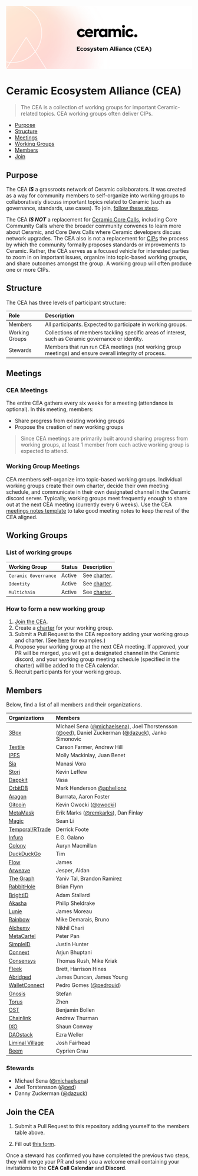 ![CEA Banner Image](assets/cea-github-readme.png)

# Ceramic Ecosystem Alliance (CEA)

> The CEA is a collection of working groups for important Ceramic-related topics. CEA working groups often deliver CIPs.

- [Purpose](#purpose)
- [Structure](#structure)
- [Meetings](#meetings)
- [Working Groups](#working-groups)
- [Members](#members)
- [Join](#join-the-cea)

## Purpose

The CEA ***IS*** a grassroots network of Ceramic collaborators. It was created as a way for community members to self-organize into working groups to collaboratively discuss important topics related to Ceramic (such as governance, standards, use cases). To join, [follow these steps](#join-the-cea).

The CEA ***IS NOT*** a replacement for [Ceramic Core Calls](https://calendar.google.com/calendar/b/3?cid=Y2VyYW1pYy5uZXR3b3JrX3JsNzFrcXZtNzE4ZGY4aWk2cDZzanNmbDdjQGdyb3VwLmNhbGVuZGFyLmdvb2dsZS5jb20), including Core Community Calls where the broader community convenes to learn more about Ceramic, and Core Devs Calls where Ceramic developers discuss network upgrades. The CEA also is not a replacement for [CIPs](http://github.com/ceramicnetwork/cip) the process by which the community formally proposes standards or improvements to Ceramic.  Rather, the CEA serves as a focused vehicle for interested parties to zoom in on important issues, organize into topic-based working groups, and share outcomes amongst the group. A working group will often produce one or more CIPs.

## Structure

The CEA has three levels of participant structure:

| Role                            | Description            |
| :-------------                  | :-----------              |
| Members            | All participants. Expected to participate in working groups. |
| Working Groups            | Collections of members tackling specific areas of interest, such as Ceramic governance or identity. |
| Stewards                    | Members that run run CEA meetings (not working group meetings) and ensure overall integrity of process. |

## Meetings

### CEA Meetings

The entire CEA gathers every six weeks for a meeting (attendance is optional). In this meeting, members:

- Share progress from existing working groups
- Propose the creation of new working groups

> Since CEA meetings are primarily built around sharing progress from working groups, at least 1 member from each active working group is expected to attend.

### Working Group Meetings

CEA members self-organize into topic-based working groups. Individual working groups create their own charter, decide their own meeting schedule, and communicate in their own designated channel in the Ceramic discord server. Typically, working groups meet frequently enough to share out at the next CEA meeting (currently every 6 weeks). Use the CEA [meetings notes template](templates/meeting-notes-template.md) to take good meeting notes to keep the rest of the CEA aligned.

## Working Groups

### List of working groups

| Working Group                   | Status                    | Description |
| :-------------                  | :-----------              | :---------- |
| `Ceramic Governance`            | Active                    | See [charter](working-groups/ceramic-governance/charter.md). |
| `Identity`                      | Active                    | See [charter](working-groups/identity/charter.md). |
| `Multichain`                    | Active                    | See [charter](working-groups/multichain/charter.md). |

### How to form a new working group

1. [Join the CEA](#join-the-cea).
2. Create a [charter](templates/charter-template.md) for your working group.
3. Submit a Pull Request to the CEA repository adding your working group and charter. (See [here](working-groups) for examples.)
4. Propose your working group at the next CEA meeting. If approved, your PR will be merged, you will get a designated channel in the Ceramic discord, and your working group meeting schedule (specified in the charter) will be added to the CEA calendar.
5. Recruit participants for your working group.

## Members

Below, find a list of all members and their organizations.

| Organizations                     | Members        |
| :-------------                    | :-----------   |
| [3Box](http://3box.io)            | Michael Sena ([@michaelsena](http://github.com/michaelsena)), Joel Thorstensson ([@oed](http://github.com/oed)), Daniel Zuckerman ([@dazuck](http://github.com/dazuck)), Janko Simonovic |
| [Textile](http://textile.io)      | Carson Farmer, Andrew Hill |
| [IPFS](http://ipfs.io)            | Molly Mackinlay, Juan Benet |
| [Sia](https://sia.tech/)          | Manasi Vora |
| [Storj](https://storj.io/)        | Kevin Leffew |
| [Dappkit](https://www.dappkit.io/) | Vasa |
| [OrbitDB](https://orbitdb.org/)   | Mark Henderson [@aphelionz](https://github.com/aphelionz) |
| [Aragon](http://aragon.org)       | Burrrata, Aaron Foster |
| [Gitcoin](http://gitcoin.com)     | Kevin Owocki ([@owocki](http://github.com/owocki)) |
| [MetaMask](http://metamask.io)    | Erik Marks ([@remkarks](http://github.com/rekmarks)), Dan Finlay |
| [Magic](http://magic.link)        | Sean Li |
| [Temporal/RTrade](https://temporal.cloud/) | Derrick Foote |
| [Infura](http://infura.io)        | E.G. Galano |
| [Colony](http://colony.io)        | Auryn Macmillan |
| [DuckDuckGo](http://duck.com)     | Tim |
| [Flow](https://www.onflow.org/)   | James |
| [Arweave](http://arweave.org)     | Jesper, Aidan |
| [The Graph](http://thegraph.com)  | Yaniv Tal, Brandon Ramirez |
| [RabbitHole](https://rabbithole.on.fleek.co/#/) | Brian Flynn |
| [BrightID](http://brightid.org)   | Adam Stallard |
| [Akasha](https://akasha.org/)     | Philip Sheldrake |
| [Lunie](https://lunie.io/)        | James Moreau |
| [Rainbow](https://rainbow.me/)    | Mike Demarais, Bruno |
| [Alchemy](http://alchemyapi.io)   | Nikhil Chari |
| [MetaCartel](https://www.metacartel.org/) | Peter Pan |
| [SimpleID](https://www.simpleid.xyz/) | Justin Hunter |
| [Connext](https://connext.network/) | Arjun Bhuptani |
| [Consensys](https://consensys.net/) | Thomas Rush, Mike Kriak
| [Fleek](https://fleek.co/)        | Brett, Harrison Hines |
| [Abridged](https://www.abridged.io/) | James Duncan, James Young |
| [WalletConnect](https://walletconnect.org/) | Pedro Gomes ([@pedrouid](http://github.com/pedrouid)) |
| [Gnosis](https://gnosis.io/) | Stefan |
| [Torus](https://tor.us/) | Zhen |
| [OST](https://ost.com/) | Benjamin Bollen |
| [Chainlink](https://ost.com/) | Andrew Thurman |
| [IXO](https://ixo.world) | Shaun Conway |
| [DAOstack](https://daostack.io/) | Ezra Weller |
| [Liminal Village](https://liminalvillage.com) | Josh Fairhead |
| [Beem](http://www.watchbeem.com/) | Cyprien Grau |

### Stewards

- Michael Sena ([@michaelsena](http://github.com/michaelsena))
- Joel Torstensson ([@oed](http://github.com/oed))
- Danny Zuckerman ([@dazuck](http://github.com/dazuck))

## Join the CEA

1. Submit a Pull Request to this repository adding yourself to the members table above.

2. Fill out [this form](https://danny765911.typeform.com/to/AAFtVN). 

Once a steward has confirmed you have completed the previous two steps, they will merge your PR and send you a welcome email containing your invitations to the **CEA Call Calendar** and **Discord**.
